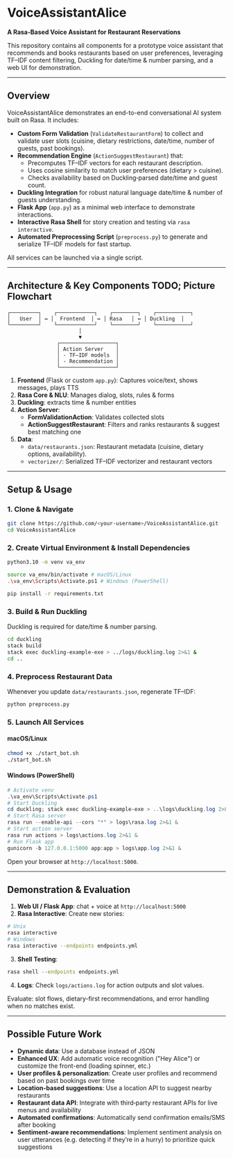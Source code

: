 # VoiceAssistantAlice

**A Rasa‑Based Voice Assistant for Restaurant Reservations**

This repository contains all components for a prototype voice assistant that recommends and books restaurants based on user preferences, leveraging TF–IDF content filtering, Duckling for date/time & number parsing, and a web UI for demonstration.

---

##  Overview

VoiceAssistantAlice demonstrates an end-to-end conversational AI system built on Rasa. It includes:

- **Custom Form Validation** (`ValidateRestaurantForm`) to collect and validate user slots (cuisine, dietary restrictions, date/time, number of guests, past bookings).
- **Recommendation Engine** (`ActionSuggestRestaurant`) that:
  - Precomputes TF–IDF vectors for each restaurant description.
  - Uses cosine similarity to match user preferences (dietary > cuisine).
  - Checks availability based on Duckling‑parsed date/time and guest count.
- **Duckling Integration** for robust natural language date/time & number of guests understanding.
- **Flask App** (`app.py`) as a minimal web interface to demonstrate interactions.
- **Interactive Rasa Shell** for story creation and testing via `rasa interactive`.
- **Automated Preprocessing Script** (`preprocess.py`) to generate and serialize TF–IDF models for fast startup.

All services can be launched via a single script.

---

## Architecture & Key Components TODO; Picture Flowchart

```plaintext
┌─────────┐    ┌────────────┐    ┌────────┐    ┌───────────┐
│   User  │ ↔︎ │  Frontend  │ ↔︎ │ Rasa   │ ↔︎ │ Duckling  │
└─────────┘    └────────────┘    └────────┘    └───────────┘
                       │
                       ▼
                ┌──────────────────┐
                │ Action Server    │
                │ - TF–IDF models  │
                │ - Recommendation │
                └──────────────────┘
```

1. **Frontend** (Flask or custom `app.py`): Captures voice/text, shows messages, plays TTS
2. **Rasa Core & NLU**: Manages  dialog, slots, rules & forms
3. **Duckling**: extracts time & number entities
4. **Action Server**:  
   - **FormValidationAction**: Validates collected slots  
   - **ActionSuggestRestaurant**: Filters and ranks restaurants & suggest best matching one
5. **Data**:  
   - `data/restaurants.json`: Restaurant metadata (cuisine, dietary options, availability).  
   - `vectorizer/`: Serialized TF–IDF vectorizer and restaurant vectors  

---

## Setup & Usage 

### 1. Clone & Navigate  
```bash
git clone https://github.com/<your-username>/VoiceAssistantAlice.git
cd VoiceAssistantAlice
```

### 2. Create Virtual Environment & Install Dependencies  
```bash
python3.10 -m venv va_env

source va_env/bin/activate # macOS/Linux
.\va_env\Scripts\Activate.ps1 # Windows (PowerShell)

pip install -r requirements.txt
```

### 3. Build & Run Duckling  
Duckling is required for date/time & number parsing.  
```bash
cd duckling
stack build
stack exec duckling-example-exe > ../logs/duckling.log 2>&1 &
cd ..
```

### 4. Preprocess Restaurant Data  
Whenever you update `data/restaurants.json`, regenerate TF–IDF:  
```bash
python preprocess.py
```

### 5. Launch All Services  
#### macOS/Linux  
```bash
chmod +x ./start_bot.sh
./start_bot.sh
```

#### Windows (PowerShell)  
```powershell
# Activate venv
.\va_env\Scripts\Activate.ps1
# Start Duckling
cd duckling; stack exec duckling-example-exe > ..\logs\duckling.log 2>&1 ; cd ..
# Start Rasa server
rasa run --enable-api --cors "*" > logs\rasa.log 2>&1 &
# Start action server
rasa run actions > logs\actions.log 2>&1 &
# Run Flask app
gunicorn -b 127.0.0.1:5000 app:app > logs\app.log 2>&1 &
```

Open your browser at `http://localhost:5000`.

---

## Demonstration & Evaluation

1. **Web UI / Flask App**:  chat + voice at `http://localhost:5000`
2. **Rasa Interactive**: Create new stories:  
```bash
# Unix
rasa interactive
# Windows
rasa interactive --endpoints endpoints.yml
```
3. **Shell Testing**:  
```bash
rasa shell --endpoints endpoints.yml
```
4. **Logs**: Check `logs/actions.log` for action outputs and slot values.

Evaluate: slot flows, dietary-first recommendations, and error handling when no matches exist.

---

## Possible Future Work

- **Dynamic data**: Use a database instead of JSON  
- **Enhanced UX**: Add automatic voice recognition ("Hey Alice") or customize the front-end (loading spinner, etc.) 
- **User profiles & personalization**: Create user profiles and recommend based on past bookings over time
- **Location-based suggestions**: Use a location API to suggest nearby restaurants  
- **Restaurant data API**: Integrate with third‑party restaurant APIs for live menus and availability
- **Automated confirmations**: Automatically send confirmation emails/SMS after booking
- **Sentiment-aware recommendations**: Implement sentiment analysis on user utterances (e.g. detecting if they’re in a hurry) to prioritize quick suggestions



